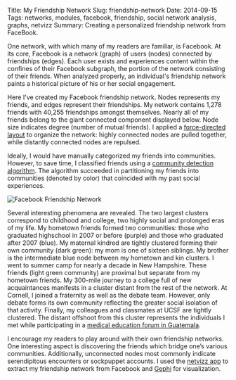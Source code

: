 Title: My Friendship Network
Slug: friendship-network
Date: 2014-09-15
Tags: networks, modules, facebook, friendship, social network analysis, graphs, netvizz
Summary: Creating a personalized friendship network from FaceBook.

One network, with which many of my readers are familiar, is Facebook. At its core, Facebook is a network (graph) of users (nodes) connected by friendships (edges). Each user exists and experiences content within the confines of their Facebook subgraph, the portion of the network consisting of their friends. When analyzed properly, an individual's friendship network paints a historical picture of his or her social engagement.

Here I've created my Facebook friendship network. Nodes represents my friends, and edges represent their friendships. My network contains 1,278 friends with 40,255 friendships amongst themselves. Nearly all of my friends belong to the giant connected component displayed below. Node size indicates degree (number of mutual friends). I applied a [force-directed layout](http://dx.doi.org/10.1371/journal.pone.0098679 "ForceAtlas2 Publication - PLOS ONE") to organize the network: highly connected nodes are pulled together, while distantly connected nodes are repulsed.

Ideally, I would have manually categorized my friends into communities. However, to save time, I classified friends using a [community detection algorithm](http://dx.doi.org/10.1088/1742-5468/2008/10/P10008 "Fast unfolding of communities in large networks"). The algorithm succeeded in partitioning my friends into communities (denoted by color) that coincided with my past social experiences.

![Facebook Friendship Network](http://dhimmel.com/wp-content/uploads/2014/09/friendship-network.jpg "Facebook Friendship Network")

Several interesting phenomena are revealed. The two largest clusters correspond to childhood and college, two highly social and prolonged eras of my life. My hometown friends formed two communities: those who graduated highschool in 2007 or before (purple) and those who graduated after 2007 (blue). My maternal kindred are tightly clustered forming their own community (dark green): my mom is one of sixteen siblings. My brother is the intermediate blue node between my hometown and kin clusters. I went to summer camp for nearly a decade in New Hampshire. These friends (light green community) are proximal but separate from my hometown friends. My 300-mile journey to a college full of new acquaintances manifests in a cluster distant from the rest of the network. At Cornell, I joined a fraternity as well as the debate team. However, only debate forms its own community reflecting the greater social isolation of that activity. Finally, my colleagues and classmates at UCSF are tightly clustered. The distant offshoot from this cluster represents the individuals I met while participating in a [medical education forum in Guatemala](http://dhimmel.com/blog/innovation-in-medical-education-forum/ "Innovation in Medical Education Forum").

I encourage my readers to play around with their own friendship networks. One interesting aspect is discovering the friends which bridge one&#8217;s various communities. Additionally, unconnected nodes most commonly indicate serendipitous encounters or sockpuppet accounts. I used the [netvizz app](https://apps.facebook.com/netvizz/ "Facebook netvizz App") to extract my friendship network from Facebook and [Gephi](https://gephi.github.io/ "Gephi Homepage") for visualization.
